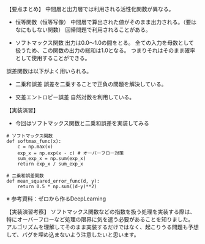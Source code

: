 【要点まとめ】
中間層と出力層では利用される活性化関数が異なる。
* 恒等関数（恒等写像）
中間層で算出された値がそのまま出力される。（要はなにもしない関数）
回帰問題で利用されることがある。

* ソフトマックス関数
出力は0.0〜1.0の間をとる。
全ての入力を母数として扱うため、この関数の出力の総和は1.0となる。
つまりそれはそのまま確率として使用することができる。

誤差関数は以下がよく用いられる。
* 二乗和誤差
誤差を二乗することで正負の問題を解決している。

* 交差エントロピー誤差
自然対数を利用している。

【実装演習】
* 今回はソフトマックス関数と二乗和誤差を実装してみる
```
# ソフトマックス関数
def softmax_func(x):
    c = np.max(x)
    exp_x = np.exp(x - c) # オーバーフロー対策
    sum_exp_x = np.sum(exp_x)
    return exp_x / sum_exp_x

# 二乗和誤差関数
def mean_squared_error_func(d, y):
    return 0.5 * np.sum((d-y)**2)
```
※ 参考資料：ゼロから作るDeepLearning

【実装演習考察】
ソフトマックス関数などの指数を扱う処理を実装する際は、特にオーバーフローなど処理の限界に気を遣う必要があることを知りました。
アルゴリズムを理解してそのまま実装するだけではなく、起こりうる問題も予想して、バグを埋め込まないよう注意したいと思います。